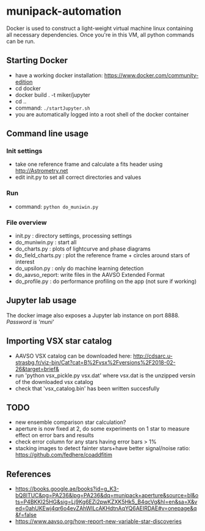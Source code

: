# munipack-automation

Docker is used to construct a light-weight virtual machine linux containing all necessary dependencies.
Once you're in this VM, all python commands can be run.

## Starting Docker

* have a working docker installation: https://www.docker.com/community-edition
* cd docker
* docker build . -t miker/jupyter
* cd ..
* command: `./startJupyter.sh`
* you are automatically logged into a root shell of the docker container

## Command line usage

### Init settings

* take one reference frame and calculate a fits header using http://Astrometry.net
* edit init.py to set all correct directories and values

### Run

* command: `python do_muniwin.py`

### File overview

* init.py : directory settings, processing settings
* do_muniwin.py : start all
* do_charts.py : plots of lightcurve and phase diagrams
* do_field_charts.py : plot the reference frame + circles around stars of interest
* do_upsilon.py : only do machine learning detection
* do_aavso_report: write files in the AAVSO Extended Format
* do_profile.py : do performance profiling on the app (not sure if working)

## Jupyter lab usage

The docker image also exposes a Jupyter lab instance on port 8888.
_Password is 'muni'_

## Importing VSX star catalog

* AAVSO VSX catalog can be downloaded here: http://cdsarc.u-strasbg.fr/viz-bin/Cat?cat=B%2Fvsx%2Fversions%2F2018-02-26&target=brief&
* run 'python vsx_pickle.py vsx.dat' where vsx.dat is the unzipped versin of the downloaded vsx catalog
* check that 'vsx_catalog.bin' has been written succesfully

## TODO

- new ensemble comparison star calculation?
- aperture is now fixed at 2, do some experiments on 1 star to measure effect on error bars and results
- check error column for any stars having error bars > 1%
- stacking images to detect fainter stars+have better signal/noise ratio: https://github.com/fedhere/coaddfitim

## References

* https://books.google.ae/books?id=g_K3-bQ8lTUC&pg=PA236&lpg=PA236&dq=munipack+aperture&source=bl&ots=P4BKKI25HG&sig=Lj9Kg6EZi2pwKZXK5Hk5_B4qcVg&hl=en&sa=X&ved=0ahUKEwj4qr6o4evZAhWILcAKHdtnAqYQ6AEIRDAE#v=onepage&q&f=false
* https://www.aavso.org/how-report-new-variable-star-discoveries
